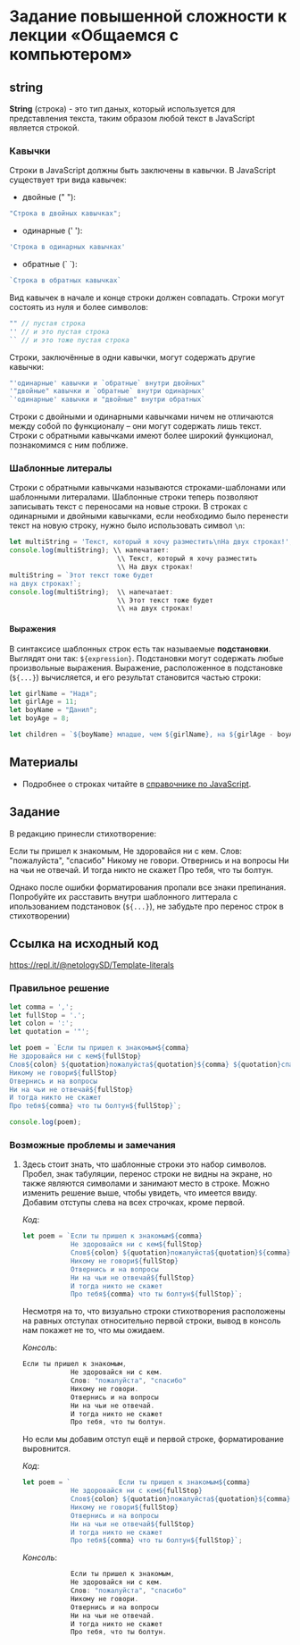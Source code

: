 # Задание повышенной сложности к лекции «Общаемся с компьютером»

## string
**String** (строка) - это тип даных, который используется для представления текста, таким образом любой текст в JavaScript является строкой.
 
### Кавычки

Строки в JavaScript должны быть заключены в кавычки. В JavaScript существует три вида кавычек: 
* двойные (" "):
```javascript
"Строка в двойных кавычках";
```
* одинарные (' '):
```javascript
'Строка в одинарных кавычках'
``` 
* обратные (\` \`):
```javascript
`Строка в обратных кавычках`
```
Вид кавычек в начале и конце строки должен совпадать.
Строки могут состоять из нуля и более символов:
```javascript
"" // пустая строка
'' // и это пустая строка
`` // и это тоже пустая строка
``` 
Строки, заключённые в одни кавычки, могут содержать другие кавычки:
```javascript
"'одинарные' кавычки и `обратные` внутри двойных"
'"двойные" кавычки и `обратные` внутри одинарных'
`'одинарные' кавычки и "двойные" внутри обратных`
```
Строки с двойными и одинарными кавычками ничем не отличаются между собой по функционалу – они могут содержать лишь текст. Строки с обратными кавычками имеют более широкий функционал, познакомимся с ним поближе.

### Шаблонные литералы

Строки с обратными кавычками называются строками-шаблонами или шаблонными литералами.
Шаблонные строки теперь позволяют записывать текст с переносами на новые строки. В строках с одинарными и двойными кавычками, если необходимо было перенести текст на новую строку, нужно было использовать символ `\n`:

```javascript
let multiString = 'Текст, который я хочу разместить\nНа двух строках!';
console.log(multiString); \\ напечатает: 
                           \\ Текст, который я хочу разместить
                           \\ На двух строках!
multiString = `Этот текст тоже будет
на двух строках!`;
console.log(multiString);  \\ напечатает: 
                           \\ Этот текст тоже будет
                           \\ на двух строках!
```
#### Выражения

В синтаксисе шаблонных строк есть так называемые **подстановки**. Выглядят они так: `${expression}`. Подстановки могут содержать любые произвольные выражения. Выражение, расположенное в подстановке (`${...}`) вычисляется, и его результат становится частью строки:

```javascript
let girlName = "Надя";
let girlAge = 11;
let boyName = "Данил";
let boyAge = 8;

let children = `${boyName} младше, чем ${girlName}, на ${girlAge - boyAge} лет, им ${boyAge + " и "+ girlAge} лет`
```

## Материалы

* Подробнее о строках читайте в [справочнике по JavaScript](https://learn.javascript.ru/string).

## Задание
В редакцию принесли стихотворение:

Если ты пришел к знакомым,
Не здоровайся ни с кем.
Слов: "пожалуйста", "спасибо"
Никому не говори.
Отвернись и на вопросы
Ни на чьи не отвечай.
И тогда никто не скажет
Про тебя, что ты болтун.

Однако после ошибки форматирования пропали все знаки препинания.
Попробуйте их расставить внутри шаблонного литтерала с ипользованием подстановок (`${...}`), не забудьте про перенос строк в стихотворении)

## Ссылка на исходный код
https://repl.it/@netologySD/Template-literals

### Правильное решение 
```javascript
let comma = ',';
let fullStop = '.';
let colon = ':';
let quotation = '"';

let poem = `Если ты пришел к знакомым${comma}
Не здоровайся ни с кем${fullStop}
Слов${colon} ${quotation}пожалуйста${quotation}${comma} ${quotation}спасибо${quotation} 
Никому не говори${fullStop}
Отвернись и на вопросы
Ни на чьи не отвечай${fullStop}
И тогда никто не скажет 
Про тебя${comma} что ты болтун${fullStop}`;

console.log(poem);
```

### Возможные проблемы и замечания

1. Здесь стоит знать, что шаблонные строки это набор символов. Пробел, знак табуляции, перенос строки не видны на экране, но также являются символами и занимают место в строке. Можно изменить решение выше, чтобы увидеть, что имеется ввиду. Добавим отступы слева на всех строчках, кроме первой.

    _Код_: 
    ```javascript
    let poem = `Если ты пришел к знакомым${comma}
                Не здоровайся ни с кем${fullStop}
                Слов${colon} ${quotation}пожалуйста${quotation}${comma} ${quotation}спасибо${quotation} 
                Никому не говори${fullStop}
                Отвернись и на вопросы
                Ни на чьи не отвечай${fullStop}
                И тогда никто не скажет 
                Про тебя${comma} что ты болтун${fullStop}`;
    ```

   Несмотря на то, что визуально строки стихотворения расположены на равных отступах относительно первой строки, вывод в консоль нам покажет не то, что мы ожидаем.

    _Консоль_:
    ```javascript
    Если ты пришел к знакомым,
                Не здоровайся ни с кем.
                Слов: "пожалуйста", "спасибо" 
                Никому не говори.
                Отвернись и на вопросы
                Ни на чьи не отвечай.
                И тогда никто не скажет 
                Про тебя, что ты болтун.
    ```

    Но если мы добавим отступ ещё и первой строке, форматирование выровнится.

    _Код_:
    ```javascript
    let poem = `            Если ты пришел к знакомым${comma}
                Не здоровайся ни с кем${fullStop}
                Слов${colon} ${quotation}пожалуйста${quotation}${comma} ${quotation}спасибо${quotation} 
                Никому не говори${fullStop}
                Отвернись и на вопросы
                Ни на чьи не отвечай${fullStop}
                И тогда никто не скажет 
                Про тебя${comma} что ты болтун${fullStop}`;
    ```
    _Консоль_:
    ```javascript
                Если ты пришел к знакомым,
                Не здоровайся ни с кем.
                Слов: "пожалуйста", "спасибо" 
                Никому не говори.
                Отвернись и на вопросы
                Ни на чьи не отвечай.
                И тогда никто не скажет 
                Про тебя, что ты болтун.
    ```
